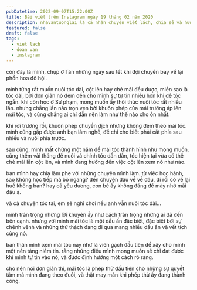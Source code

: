 ```yaml
---
pubDatetime: 2022-09-07T15:22:00Z
title: Bài viết trên Instagram ngày 19 tháng 02 năm 2020
description: nhavantuonglai là cá nhân chuyên viết lách, chia sẻ và hướng dẫn mọi người thuần thục hơn khi thực hành viết lách mỗi ngày qua những bài chia sẻ ngắn trên Instagram chính thức.
featured: false
draft: false
tags:
  - viet lach
  - doan van
  - instagram
---
```


còn đây là mình, chụp ở Tân những ngày sau tết khi đợi chuyến bay về lại phồn hoa đô hội.

mình từng rất muốn nuôi tóc dài, cột lên hay chẻ mái đều được, miễn sao là tóc dài, bởi đơn giản nó đem đến cho mình sự tự tin nhiều hơn khi để tóc ngắn. khi còn học ở Sư phạm, mong muốn ấy thôi thúc nuôi tóc rất nhiều lần. nhưng chẳng lần nào trọn vẹn bởi khuôn phép của mái trường áp lên mái tóc, và cũng chẳng ai chỉ dẫn nên làm như thế nào cho ổn nhất.

khi rời trường rồi, khuôn phép chuyển dịch nhưng không đem theo mái tóc. mình cũng gặp được anh bạn làm nghề, để chỉ cho biết phải cắt phía sau nhiều và nuôi phía trước.

sau cùng, mình mất chừng một năm để mái tóc thành hình như mong muốn. cũng thêm vài tháng để nuôi và chỉnh tóc dần dần, tóc hiện tại vừa có thể chẻ mái lẫn cột lên, và mình đang hướng đến việc cột lên xem nó như nào.

bạn mình hay chia làm phe với những chuyện mình làm. từ việc học hành, sao không học tiếp mà bỏ ngang? đến chuyện đâu về về đâu, đi rồi có về lại huế không bạn? hay cả yêu đương, con bé ấy không đáng để mày nhớ mãi đâu ạ.

và cả chuyện tóc tai, em sẽ nghỉ chơi nếu anh vẫn nuôi tóc dài…

mình trân trọng những lời khuyên ấy như cách trân trọng những ai đã đến bên cạnh. nhưng với mình mái tóc là một dấu ấn đặc biệt, đặc biệt bởi sự chênh vênh và những thử thách đang đi qua mang nhiều dấu ấn và vết tích cùng nó.

bản thân mình xem mái tóc này như là viên gạch đầu tiên để xây cho mình một nền tảng niềm tin. rằng những điều mình mong muốn sẽ chỉ đạt được khi mình tự tin vào nó, và được định hướng một cách rõ ràng.

cho nên nói đơn giản thì, mái tóc là phép thử đầu tiên cho những sự quyết tâm mà mình đang theo đuổi, và thật may mắn khi phép thử ấy đang thành công.
